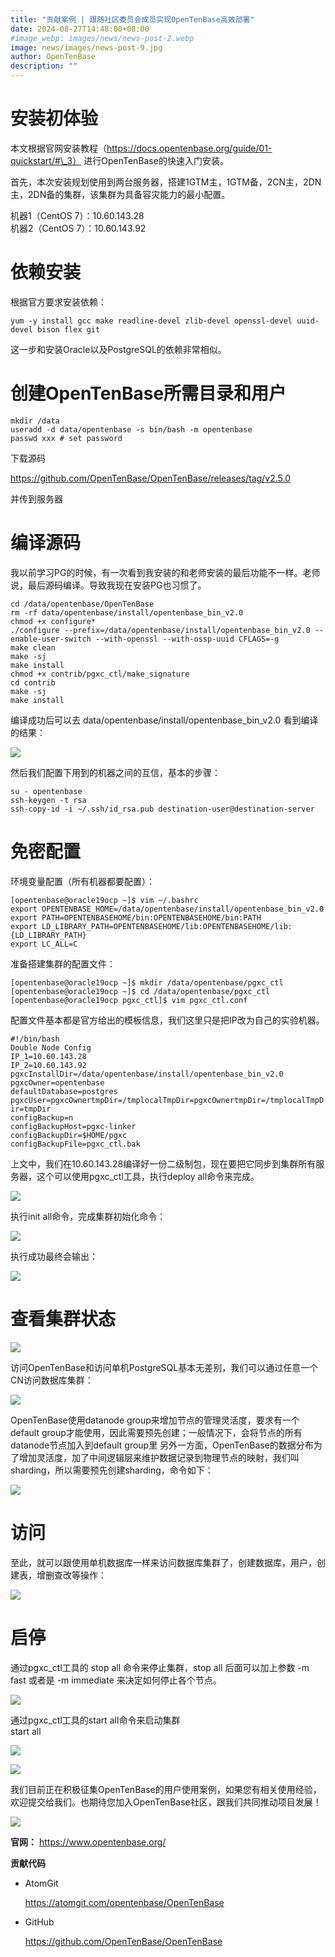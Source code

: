 ```yaml
---
title: "贡献案例 | 跟随社区委员会成员实现OpenTenBase高效部署"
date: 2024-08-27T14:48:00+08:00
#image_webp: images/news/news-post-2.webp
image: news/images/news-post-9.jpg
author: OpenTenBase
description: ""
---
```


**安装初体验**
========

本文根据官网安装教程（https://docs.opentenbase.org/guide/01-quickstart/#\_3） 进行OpenTenBase的快速入门安装。

首先，本次安装规划使用到两台服务器，搭建1GTM主，1GTM备，2CN主，2DN主，2DN备的集群，该集群为具备容灾能力的最小配置。

机器1（CentOS 7）：10.60.143.28  
机器2（CentOS 7）：10.60.143.92

**依赖安装**
========

根据官方要求安装依赖：

`yum -y install gcc make readline-devel zlib-devel openssl-devel uuid-devel bison flex git`  

这一步和安装Oracle以及PostgreSQL的依赖非常相似。

**创建OpenTenBase所需目录和用户**
========================

`mkdir /data`  
`useradd -d data/opentenbase -s bin/bash -m opentenbase`  
`passwd xxx # set password`  

  

下载源码

https://github.com/OpenTenBase/OpenTenBase/releases/tag/v2.5.0

并传到服务器  

**编译源码**
========

我以前学习PG的时候，有一次看到我安装的和老师安装的最后功能不一样。老师说，最后源码编译。导致我现在安装PG也习惯了。

`cd /data/opentenbase/OpenTenBase`  
`rm -rf data/opentenbase/install/opentenbase_bin_v2.0`  
`chmod +x configure*`  
`./configure --prefix=/data/opentenbase/install/opentenbase_bin_v2.0 --enable-user-switch --with-openssl --with-ossp-uuid CFLAGS=-g`  
`make clean`  
`make -sj`  
`make install`  
`chmod +x contrib/pgxc_ctl/make_signature`  
`cd contrib`  
`make -sj`  
`make install`  

编译成功后可以去 data/opentenbase/install/opentenbase\_bin\_v2.0 看到编译的结果：

![](https://oss-emcsprod-public.modb.pro/image/auto/modb_20240829_2e04c944-65aa-11ef-ac79-fa163eb4f6be.png)

然后我们配置下用到的机器之间的互信，基本的步骤：  

`su - opentenbase`  
`ssh-keygen -t rsa`  
`ssh-copy-id -i ~/.ssh/id_rsa.pub destination-user@destination-server`  

  

**免密配置**
========

环境变量配置（所有机器都要配置）：

`[opentenbase@oracle19ocp ~]$ vim ~/.bashrc`  
`export OPENTENBASE_HOME=/data/opentenbase/install/opentenbase_bin_v2.0`  
`export PATH=OPENTENBASEHOME/bin:OPENTENBASEHOME/bin:PATH`  
`export LD_LIBRARY_PATH=OPENTENBASEHOME/lib:OPENTENBASEHOME/lib:{LD_LIBRARY_PATH}`  
`export LC_ALL=C`  

  

准备搭建集群的配置文件：

`[opentenbase@oracle19ocp ~]$ mkdir /data/opentenbase/pgxc_ctl`  
`[opentenbase@oracle19ocp ~]$ cd /data/opentenbase/pgxc_ctl`  
`[opentenbase@oracle19ocp pgxc_ctl]$ vim pgxc_ctl.conf`  

  

配置文件基本都是官方给出的模板信息，我们这里只是把IP改为自己的实验机器。

`#!/bin/bash`  
`Double Node Config`  
`IP_1=10.60.143.28`  
`IP_2=10.60.143.92`  
`pgxcInstallDir=/data/opentenbase/install/opentenbase_bin_v2.0`  
`pgxcOwner=opentenbase`  
`defaultDatabase=postgres`  
`pgxcUser=pgxcOwnertmpDir=/tmplocalTmpDir=pgxcOwnertmpDir=/tmplocalTmpDir=tmpDir`  
`configBackup=n`  
`configBackupHost=pgxc-linker`  
`configBackupDir=$HOME/pgxc`  
`configBackupFile=pgxc_ctl.bak`  

  

上文中，我们在10.60.143.28编译好一份二级制包，现在要把它同步到集群所有服务器，这个可以使用pgxc\_ctl工具，执行deploy all命令来完成。

![](https://oss-emcsprod-public.modb.pro/image/auto/modb_20240829_2e16cd92-65aa-11ef-ac79-fa163eb4f6be.png)

执行init all命令，完成集群初始化命令：

![](https://oss-emcsprod-public.modb.pro/image/auto/modb_20240829_2e2c3aa6-65aa-11ef-ac79-fa163eb4f6be.png)

执行成功最终会输出：

![](https://oss-emcsprod-public.modb.pro/image/auto/modb_20240829_2e3ff10e-65aa-11ef-ac79-fa163eb4f6be.png)

**查看集群状态**
==========

![](https://oss-emcsprod-public.modb.pro/image/auto/modb_20240829_2e4caf02-65aa-11ef-ac79-fa163eb4f6be.png)

访问OpenTenBase和访问单机PostgreSQL基本无差别，我们可以通过任意一个CN访问数据库集群：

![](https://oss-emcsprod-public.modb.pro/image/auto/modb_20240829_2e5cd738-65aa-11ef-ac79-fa163eb4f6be.png)

OpenTenBase使用datanode group来增加节点的管理灵活度，要求有一个default group才能使用，因此需要预先创建；一般情况下，会将节点的所有datanode节点加入到default group里 另外一方面，OpenTenBase的数据分布为了增加灵活度，加了中间逻辑层来维护数据记录到物理节点的映射，我们叫sharding，所以需要预先创建sharding，命令如下：

![](https://oss-emcsprod-public.modb.pro/image/auto/modb_20240829_2e6a747e-65aa-11ef-ac79-fa163eb4f6be.png)

**访问**
======

至此，就可以跟使用单机数据库一样来访问数据库集群了，创建数据库，用户，创建表，增删查改等操作：

![](https://oss-emcsprod-public.modb.pro/image/auto/modb_20240829_2e80a384-65aa-11ef-ac79-fa163eb4f6be.png)

启停
==

通过pgxc\_ctl工具的 stop all 命令来停止集群，stop all 后面可以加上参数 -m fast 或者是 -m immediate 来决定如何停止各个节点。

![](https://oss-emcsprod-public.modb.pro/image/auto/modb_20240829_2ea5b20a-65aa-11ef-ac79-fa163eb4f6be.png)

通过pgxc\_ctl工具的start all命令来启动集群  
start all

![](https://oss-emcsprod-public.modb.pro/image/auto/modb_20240829_2ebc618a-65aa-11ef-ac79-fa163eb4f6be.png)

![](https://oss-emcsprod-public.modb.pro/image/auto/modb_20240829_2ecb2788-65aa-11ef-ac79-fa163eb4f6be.png)

我们目前正在积极征集OpenTenBase的用户使用案例，如果您有相关使用经验，欢迎提交给我们。也期待您加入OpenTenBase社区，跟我们共同推动项目发展！

![](https://oss-emcsprod-public.modb.pro/image/auto/modb_20240829_2edcb8cc-65aa-11ef-ac79-fa163eb4f6be.png)

**官网：** https://www.opentenbase.org/

**贡献代码**

*   AtomGit
    
    https://atomgit.com/opentenbase/OpenTenBase
    
*   GitHub
    
    https://github.com/OpenTenBase/OpenTenBase